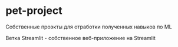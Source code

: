 # pet-project
Собственные проэкты для отработки полученных навыков по ML

Ветка Streamlit - собственное веб-приложение на Streamlit
